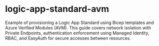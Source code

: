# logic-app-standard-avm
Example of provisioning a Logic App Standard using Bicep templates and Azure Verified Modules (AVM). This guide covers network isolation with Private Endpoints, authentication enforcement using Managed Identity, RBAC, and EasyAuth for secure accesses between resources.

